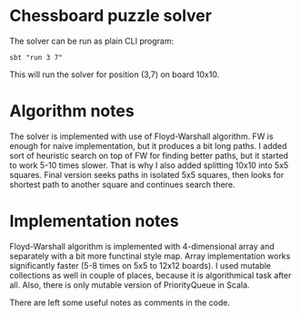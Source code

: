 # Chessboard puzzle solver

The solver can be run as plain CLI program:
```
sbt "run 3 7"
```
This will run the solver for position (3,7) on board 10x10.

# Algorithm notes

The solver is implemented with use of Floyd-Warshall algorithm.
FW is enough for naive implementation, but it produces a bit long paths.
I added sort of heuristic search on top of FW for finding better paths,
but it started to work 5-10 times slower. That is why I also added
splitting 10x10 into 5x5 squares. Final version seeks paths in
isolated 5x5 squares, then looks for shortest path
to another square and continues search there.

# Implementation notes

Floyd-Warshall algorithm is implemented with 4-dimensional array and
separately with a bit more functinal style map. Array implementation
works significantly faster (5-8 times on 5x5 to 12x12 boards).
I used mutable collections as well in couple of places,
because it is algorithmical task after all. Also,
there is only mutable version
of PriorityQueue in Scala.

There are left some useful notes as comments in the code.
